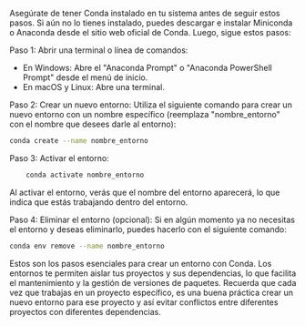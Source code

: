 Asegúrate de tener Conda instalado en tu sistema antes de seguir estos pasos. Si aún no lo tienes instalado, puedes descargar e instalar Miniconda o Anaconda desde el sitio web oficial de Conda. Luego, sigue estos pasos:

Paso 1: Abrir una terminal o línea de comandos:
   - En Windows: Abre el "Anaconda Prompt" o "Anaconda PowerShell Prompt" desde el menú de inicio.
   - En macOS y Linux: Abre una terminal.

Paso 2: Crear un nuevo entorno:
   Utiliza el siguiente comando para crear un nuevo entorno con un nombre específico (reemplaza "nombre_entorno" con el nombre que desees darle al entorno):

   ```bash
   conda create --name nombre_entorno
   ```

Paso 3: Activar el entorno:
   
```bash
    conda activate nombre_entorno
```


   Al activar el entorno, verás que el nombre del entorno aparecerá, lo que indica que estás trabajando dentro del entorno.

Paso 4: Eliminar el entorno (opcional):
   Si en algún momento ya no necesitas el entorno y deseas eliminarlo, puedes hacerlo con el siguiente comando:

   ```bash
   conda env remove --name nombre_entorno
   ```

Estos son los pasos esenciales para crear un entorno con Conda. Los entornos te permiten aislar tus proyectos y sus dependencias, lo que facilita el mantenimiento y la gestión de versiones de paquetes. Recuerda que cada vez que trabajas en un proyecto específico, es una buena práctica crear un nuevo entorno para ese proyecto y así evitar conflictos entre diferentes proyectos con diferentes dependencias.
